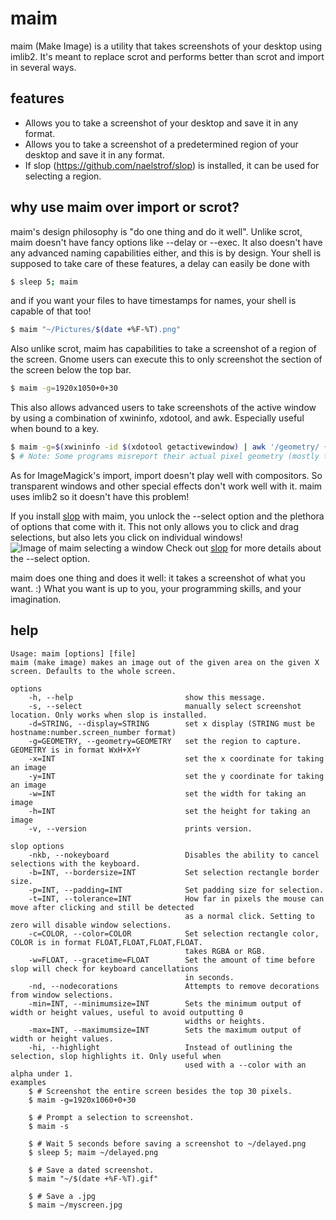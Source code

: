 maim
====

maim (Make Image) is a utility that takes screenshots of your desktop using imlib2. It's meant to replace scrot and performs better than scrot and import in several ways.

features
--------
* Allows you to take a screenshot of your desktop and save it in any format.
* Allows you to take a screenshot of a predetermined region of your desktop and save it in any format.
* If slop (https://github.com/naelstrof/slop) is installed, it can be used for selecting a region.

why use maim over import or scrot?
--------------------
maim's design philosophy is "do one thing and do it well". Unlike scrot, maim doesn't have fancy options like --delay or --exec. It also doesn't have any advanced naming capabilities either, and this is by design. Your shell is supposed to take care of these features, a delay can easily be done with
```bash
$ sleep 5; maim
```
and if you want your files to have timestamps for names, your shell is capable of that too!
```bash
$ maim "~/Pictures/$(date +%F-%T).png"
```
Also unlike scrot, maim has capabilities to take a screenshot of a region of the screen. Gnome users can execute this to only screenshot the section of the screen below the top bar.
```bash
$ maim -g=1920x1050+0+30
```
This also allows advanced users to take screenshots of the active window by using a combination of xwininfo, xdotool, and awk. Especially useful when bound to a key.
```bash
$ maim -g=$(xwininfo -id $(xdotool getactivewindow) | awk '/geometry/ {print $2}')
$ # Note: Some programs misreport their actual pixel geometry (mostly terminals). For the sake of keeping this one liner example simple this is ok for me.
```
As for ImageMagick's import, import doesn't play well with compositors. So transparent windows and other special effects don't work well with it. maim uses imlib2 so it doesn't have this problem!

If you install [slop](https://github.com/naelstrof/slop) with maim, you unlock the --select option and the plethora of options that come with it.
This not only allows you to click and drag selections, but also lets you click on individual windows!
![Image of maim selecting a window](http://farmpolice.com/content/images/window_selection.png)
Check out [slop](https://github.com/naelstrof/slop) for more details about the --select option.

maim does one thing and does it well: it takes a screenshot of what you want. :) What you want is up to you, your programming skills, and your imagination.

help
-------------------
```text
Usage: maim [options] [file]
maim (make image) makes an image out of the given area on the given X screen. Defaults to the whole screen.

options
    -h, --help                         show this message.
    -s, --select                       manually select screenshot location. Only works when slop is installed.
    -d=STRING, --display=STRING        set x display (STRING must be hostname:number.screen_number format)
    -g=GEOMETRY, --geometry=GEOMETRY   set the region to capture. GEOMETRY is in format WxH+X+Y
    -x=INT                             set the x coordinate for taking an image
    -y=INT                             set the y coordinate for taking an image
    -w=INT                             set the width for taking an image
    -h=INT                             set the height for taking an image
    -v, --version                      prints version.

slop options
    -nkb, --nokeyboard                 Disables the ability to cancel selections with the keyboard.
    -b=INT, --bordersize=INT           Set selection rectangle border size.
    -p=INT, --padding=INT              Set padding size for selection.
    -t=INT, --tolerance=INT            How far in pixels the mouse can move after clicking and still be detected
                                       as a normal click. Setting to zero will disable window selections.
    -c=COLOR, --color=COLOR            Set selection rectangle color, COLOR is in format FLOAT,FLOAT,FLOAT,FLOAT.
                                       takes RGBA or RGB.
    -w=FLOAT, --gracetime=FLOAT        Set the amount of time before slop will check for keyboard cancellations
                                       in seconds.
    -nd, --nodecorations               Attempts to remove decorations from window selections.
    -min=INT, --minimumsize=INT        Sets the minimum output of width or height values, useful to avoid outputting 0
                                       widths or heights.
    -max=INT, --maximumsize=INT        Sets the maximum output of width or height values.
    -hi, --highlight                   Instead of outlining the selection, slop highlights it. Only useful when
                                       used with a --color with an alpha under 1.
examples
    $ # Screenshot the entire screen besides the top 30 pixels.
    $ maim -g=1920x1060+0+30

    $ # Prompt a selection to screenshot.
    $ maim -s

    $ # Wait 5 seconds before saving a screenshot to ~/delayed.png
    $ sleep 5; maim ~/delayed.png

    $ # Save a dated screenshot.
    $ maim "~/$(date +%F-%T).gif"

    $ # Save a .jpg
    $ maim ~/myscreen.jpg
```
